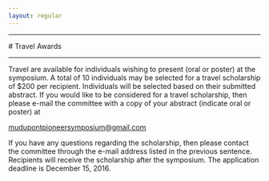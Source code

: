 ```yaml
---
layout: regular
---
```


<hr style="clear: both;" />
# Travel Awards 
<hr style="clear: both;" />

Travel are available for individuals wishing to present (oral or poster) at the symposium.
A total of 10 individuals may be selected for a travel scholarship of $200 per recipient.
Individuals will be selected based on their submitted abstract. If you would like to be considered for a travel scholarship, then please e-mail the committee with a copy of your abstract (indicate oral or poster) at <p> <a href="mailto:info@mupioneersymposium.org"> mudupontpioneersymposium@gmail.com </p>
If you have any questions regarding the scholarship, then please contact the committee through the e-mail address listed in the previous sentence.
Recipients will receive the scholarship after the symposium. The application deadline is December 15, 2016.
